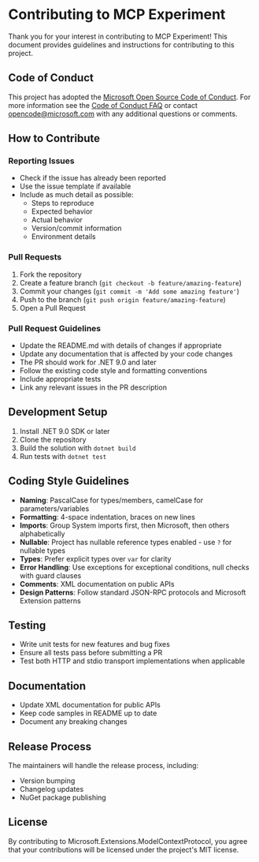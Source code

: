 # Contributing to MCP Experiment
Thank you for your interest in contributing to MCP Experiment! This document provides guidelines and instructions for contributing to this project.

## Code of Conduct

This project has adopted the [Microsoft Open Source Code of Conduct](https://opensource.microsoft.com/codeofconduct/). For more information see the [Code of Conduct FAQ](https://opensource.microsoft.com/codeofconduct/faq/) or contact [opencode@microsoft.com](mailto:opencode@microsoft.com) with any additional questions or comments.

## How to Contribute

### Reporting Issues

- Check if the issue has already been reported
- Use the issue template if available
- Include as much detail as possible:
  - Steps to reproduce
  - Expected behavior
  - Actual behavior
  - Version/commit information
  - Environment details

### Pull Requests

1. Fork the repository
2. Create a feature branch (`git checkout -b feature/amazing-feature`)
3. Commit your changes (`git commit -m 'Add some amazing feature'`)
4. Push to the branch (`git push origin feature/amazing-feature`)
5. Open a Pull Request

### Pull Request Guidelines

- Update the README.md with details of changes if appropriate
- Update any documentation that is affected by your code changes
- The PR should work for .NET 9.0 and later
- Follow the existing code style and formatting conventions
- Include appropriate tests
- Link any relevant issues in the PR description

## Development Setup

1. Install .NET 9.0 SDK or later
2. Clone the repository
3. Build the solution with `dotnet build`
4. Run tests with `dotnet test`

## Coding Style Guidelines

- **Naming**: PascalCase for types/members, camelCase for parameters/variables
- **Formatting**: 4-space indentation, braces on new lines
- **Imports**: Group System imports first, then Microsoft, then others alphabetically
- **Nullable**: Project has nullable reference types enabled - use `?` for nullable types
- **Types**: Prefer explicit types over `var` for clarity
- **Error Handling**: Use exceptions for exceptional conditions, null checks with guard clauses
- **Comments**: XML documentation on public APIs
- **Design Patterns**: Follow standard JSON-RPC protocols and Microsoft Extension patterns

## Testing

- Write unit tests for new features and bug fixes
- Ensure all tests pass before submitting a PR
- Test both HTTP and stdio transport implementations when applicable

## Documentation

- Update XML documentation for public APIs
- Keep code samples in README up to date
- Document any breaking changes

## Release Process

The maintainers will handle the release process, including:
- Version bumping
- Changelog updates
- NuGet package publishing

## License

By contributing to Microsoft.Extensions.ModelContextProtocol, you agree that your contributions will be licensed under the project's MIT license.
